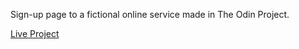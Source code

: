 Sign-up page to a fictional online service made in The Odin Project.

[Live Project](https://rubeans.github.io/sign-up-TOP/)
